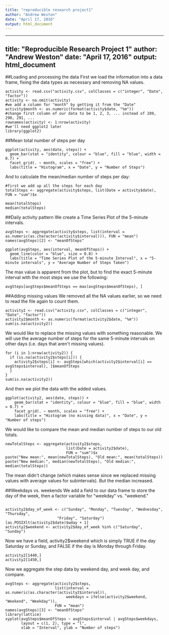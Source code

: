 ```yaml
---
title: "reproducible research project1"
author: "Andrew Weston"
date: "April 17, 2016"
output: html_document
---
```


---
title: "Reproducible Research Project 1"
author: "Andrew Weston"
date: "April 17, 2016"
output: html_document
---


##Loading and processing the data
First we load the information into a data frame, fixing the data types as necessary and removing NA values.
```{r}
activity <- read.csv("activity.csv", colClasses = c("integer", "Date", "factor"))
activity <- na.omit(activity)
#we add a column for "month" by getting it from the "Date"
activity$month <- as.numeric(format(activity$date, "%m"))
#change first column of our data to be 1, 2, 3, ... instead of 289, 290, 291, ...
rownames(activity) <- 1:nrow(activity)
#we'll need ggplot2 later
library(ggplot2)
```
##Mean total number of steps per day
```{r}
ggplot(activity, aes(date, steps)) + 
  geom_bar(stat = "identity", colour = "blue", fill = "blue", width = 0.7) + 
  facet_grid(. ~ month, scales = "free") + 
  labs(title = "Histogram", x = "Date", y = "Number of Steps")
```

And to calculate the mean/median number of steps per day:

```{r}
#first we add up all the steps for each day
totalSteps <- aggregate(activity$steps, list(Date = activity$date), FUN = "sum")$x

mean(totalSteps)
median(totalSteps)
```
##Daily activity pattern
We create a Time Series Plot of the 5-minute intervals.
```{r}
avgSteps <- aggregate(activity$steps, list(interval = as.numeric(as.character(activity$interval))), FUN = "mean")
names(avgSteps)[2] <- "meanOfSteps"

ggplot(avgSteps, aes(interval, meanOfSteps)) + 
  geom_line(color = "blue", size = 0.8) + 
  labs(title = "Time Series Plot of the 5-minute Interval", x = "5-minute intervals", y = "Average Number of Steps Taken")
```

The max value is apparent from the plot, but to find the exact 5-minute interval with the most steps we use the following:
```{r}
avgSteps[avgSteps$meanOfSteps == max(avgSteps$meanOfSteps), ]
```
##Adding missing values
We removed all the NA values earlier, so we need to read the file again to count them.
```{r}
activity2 <- read.csv("activity.csv", colClasses = c("integer", "Date", "factor"))
activity2$month <- as.numeric(format(activity2$date, "%m"))
sum(is.na(activity2))
```
We would like to replace the missing values with something reasonable. We will use the average number of steps for the same 5-minute intervals on other days (i.e. days that aren't missing values).
```{r}
for (i in 1:nrow(activity2)) {
  if (is.na(activity2$steps[i])) {
    activity2$steps[i] <- avgSteps[which(activity2$interval[i] == avgSteps$interval), ]$meanOfSteps
  }
}
sum(is.na(activity2))
``` 
And then we plot the data with the added values.
```{r}
ggplot(activity2, aes(date, steps)) + 
	geom_bar(stat = "identity", colour = "blue", fill = "blue", width = 0.7) + 
	facet_grid(. ~ month, scales = "free") + 
	labs(title = "Histogram (no missing data)", x = "Date", y = "Number of steps")
```

We would like to compare the mean and median number of steps to our old totals.
```{r}
newTotalSteps <- aggregate(activity2$steps, 
                           list(Date = activity2$date), 
                           FUN = "sum")$x
paste("New mean:", mean(newTotalSteps), "Old mean:", mean(totalSteps))
paste("New median:", median(newTotalSteps), "Old median:", median(totalSteps))
```
The mean didn't change (which makes sense since we replaced missing values with average values for subintervals). But the median increased.

##Weekdays vs. weekends
We add a field to our data frame to store the day of the week, then a factor variable for "weekday" vs. "weekend."
```{r}

activity2$day_of_week <- c("Sunday", "Monday", "Tuesday", "Wednesday", "Thursday", 
                       "Friday", "Saturday")[as.POSIXlt(activity2$date)$wday + 1]
activity2$weekend <- activity2$day_of_week %in% c("Saturday", "Sunday")
```
Now we have a field, activity2$weekend which is simply TRUE if the day Saturday or Sunday, and FALSE if the day is Monday through Friday.
```{r}
activity2[1440,]
activity2[1450,]
```
Now we aggregate the step data by weekend day, and week day, and compare.
```{r}
avgSteps <- aggregate(activity2$steps, 
                      list(interval = as.numeric(as.character(activity2$interval)), 
                           weekdays = ifelse(activity2$weekend, "Weekend", "Weekday")),
                      FUN = "mean")
names(avgSteps)[3] <- "meanOfSteps"
library(lattice)
xyplot(avgSteps$meanOfSteps ~ avgSteps$interval | avgSteps$weekdays, 
       layout = c(1, 2), type = "l", 
       xlab = "Interval", ylab = "Number of steps")
```

